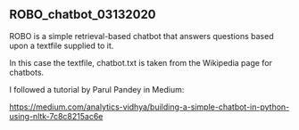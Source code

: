 ## ROBO_chatbot_03132020 

ROBO is a simple retrieval-based chatbot that answers questions based upon a textfile supplied to it. 

In this case the textfile, chatbot.txt is taken from the Wikipedia page for chatbots.

I followed a tutorial by Parul Pandey in Medium:

https://medium.com/analytics-vidhya/building-a-simple-chatbot-in-python-using-nltk-7c8c8215ac6e